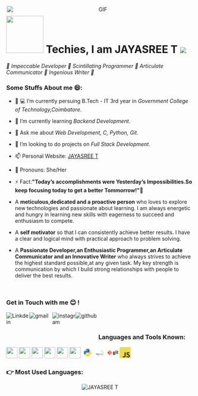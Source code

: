 # <img src="https://i.pinimg.com/originals/0d/a5/cb/0da5cbca5d728a789100439958f50235.gif" height="100px" width="100px"> Techies, I am JAYASREE T <img src="https://media.tenor.com/images/3b388fe03da271d2674faf85eb7c3fcd/tenor.gif" width="45px">

*🌟 Impeccable Developer 🌟 Scintillating Programmer 🌟 Articulate Communicator 🌟 Ingenious Writer 🌟*
<p align="center">
<img align="center" style="position: absolute;left: 50%;margin-right: -50%;transform: translate(-50%, -50%)" alt="GIF" src="https://i.pinimg.com/originals/fd/a7/c0/fda7c018db9a09ff0ed234957e9b25b9.gif" width="500" height="400" />
</p>

   
### Some Stuffs About me 😄: 

  - 🔭 💻 I’m currently persuing B.Tech - IT 3rd year in *Government College of Technology,Coimbatore*.
  - 🌱 I’m currently learning *Backend Development*.
  - 💬 Ask me about *Web Development, C, Python, Git*.
  - 👯 I’m looking to do projects on *Full Stack Development*.
  - 📫 Personal Website: [JAYASREE T](https://jayasreeme.me)
  - :girl: Pronouns: She/Her
  - ⚡ Fact:**"Today’s accomplishments were Yesterday’s Impossibilities.So keep focusing today to get a better Tommorrow!"**:muscle: 
 
 
  - A **meticulous,dedicated and a proactive person** who loves to explore new technologies and passionate about learning. I am always energetic and hungry in learning new skills with eagerness to succeed and enthusiasm to compete.

  - A **self motivator** so that I can consistently achieve better results. I have a clear and logical mind with practical approach to problem solving.

  - A **Passionate Developer,an Enthusiastic Programmer,an Articulate Communicator and an Innovative Writer** who always strives to achieve the highest standard possible,at any given task. My key strength is communication by which I build strong relationships with people to deliver the best results. 

<br>

### Get in Touch with me :blush: !

<a href="https://www.linkedin.com/in/jayasree-t-b83a2119a/" target="_blank">
  <img align="left" alt="Linkdein " width="62px" height="62px" src="https://i.pinimg.com/originals/de/b4/6f/deb46f02a59e3b3a2aa58fac16290d63.gif" />  
</a>
<a href="mailto:jayasreet2112@gmail.com" target="_blank">
  <img align="left" alt="gmail "  width="62px" height="62px"  src="https://fh-uploads-hzscjv5a1k85do6fzz7kdmffiwhxul5bcoakysrttzf.netdna-ssl.com/c5def2fa-30a6-4c8d-8a92-542242e12e0a" /> 
</a>
<a href="https://www.instagram.com/jubilant_jayasree/" target="_blank">
  <img align="left" alt=" instagram" width="62px" height="62px"  src="https://www.instafollowers.co/blog/wp-content/uploads/2019/04/Upload-Animated-GIFs-To-Instagram2.gif" /> 
</a>
<a href="https://github.com/JAYASREE1408" target="_blank">
  <img align="left" alt="github " width="62px" height="62px" src="https://camo.githubusercontent.com/f991b3432f988f2fe400e8134cdbeccc72d3e668/68747470733a2f2f7265732e636c6f7564696e6172792e636f6d2f646576706f73742f696d6167652f66657463682f732d2d3373526c393931582d2d2f68747470733a2f2f6769746875622e636f6d2f6e70656e7472656c2f6f63746f636c697070792f626c6f622f6d61737465722f676966732f74656e7461636c65732e67696625334672617725334474727565" />
</a>
<br/>
<br>

### Languages and Tools Known: 

<code><img height="30" width="30" src="https://www.drupal.org/files/project-images/bootstrap-stack.png"></code>
<code><img height="30" width="30" src="https://hackr.io/tutorials/learn-html-5/logo/logo-html-5?ver=1587977020"></code>
<code><img height="30" width="30" src="https://upload.wikimedia.org/wikipedia/commons/thumb/d/d5/CSS3_logo_and_wordmark.svg/1200px-CSS3_logo_and_wordmark.svg.png"></code>
<code><img height="30" width="30" src="https://cms-assets.tutsplus.com/uploads/users/1251/posts/31701/preview_image/php-tutsplus.png"></code>
<code><img height="30" width="30" src="https://www.freepngimg.com/thumb/java/5-2-java-png-clipart-thumb.png"></code>
<code><img height="30" width="30" src="https://www.pinclipart.com/picdir/middle/396-3965857_c-c-programming-language-logo-clipart.png"></code>
<code><img height="30" width="30" src="https://raw.githubusercontent.com/github/explore/80688e429a7d4ef2fca1e82350fe8e3517d3494d/topics/python/python.png"></code>
<code><img height="30" width="30" src="https://raw.githubusercontent.com/github/explore/80688e429a7d4ef2fca1e82350fe8e3517d3494d/topics/mysql/mysql.png"></code>
<code><img height="30" width="30" src="https://raw.githubusercontent.com/github/explore/80688e429a7d4ef2fca1e82350fe8e3517d3494d/topics/git/git.png"></code>
<code><img height="30" width="30" src="https://raw.githubusercontent.com/github/explore/80688e429a7d4ef2fca1e82350fe8e3517d3494d/topics/javascript/javascript.png"></code>



### :point_right: Most Used Languages: 
<p align="center"><img src="https://github-readme-stats.vercel.app/api/top-langs/?username=JAYASREE1408&show_icons=true&theme=gotham" alt="JAYASREE T" />



  
   
